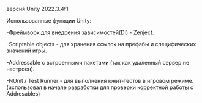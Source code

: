 версия Unity 2022.3.4f1


Использованные функции Unity:

-Фреймворк для внедрения зависимостей(DI) - Zenject.

-Scriptable objects - для хранения ссылок на префабы и специфических значений игры.

-Addressable с встроенными пакетами (так как удаленный сервер не настроен).

-NUnit / Test Runner - для выполнения юнит-тестов в игровом режиме.(использовал в начале разработки для проверки корректной работы с Addresables)
